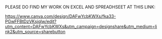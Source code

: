 PLEASE DO FIND MY WORK ON EXCEL AND SPREADHSEET AT THIS LINK:


https://www.canva.com/design/DAFwYcbKWXs/fka33-PGwFFBtDzVKsjqlw/edit?utm_content=DAFwYcbKWXs&utm_campaign=designshare&utm_medium=link2&utm_source=sharebutton
